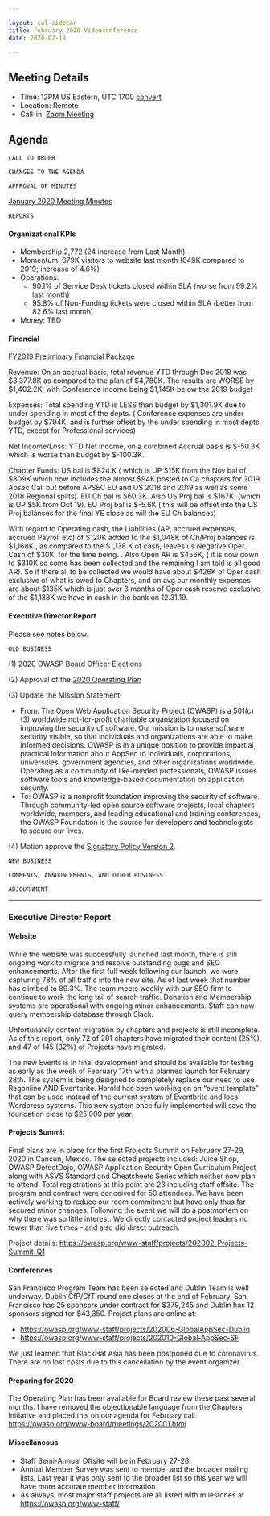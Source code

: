 ```yaml
---

layout: col-sidebar
title: February 2020 Videoconference
date: 2020-02-18

---
```


## Meeting Details
- Time: 12PM US Eastern, UTC 1700 [convert](https://www.timeanddate.com/worldclock/meetingdetails.html?year=2020&month=2&day=18&hour=17&min=0&sec=0&p1=16&p2=919&p3=78&p4=136&p5=137&p6=176&p7=179)
- Location: Remote
- Call-in: [Zoom Meeting](https://zoom.us/j/675935446)

## Agenda

```
CALL TO ORDER
```
<!--
Board Members
- Gary Robinson, Grant Ongers, Martin Knobloch, Owen Pendlebury, Richard Greenberg, Sherif Mansour, Vandana Verma Sehgal

Guests
Mike McCamon, Tom Pappas, Dawn Aitken, Emily Berman, Harold Blankenship, Lisa Jones, Sibah Poede, Kelly Santalucia
-->

```
CHANGES TO THE AGENDA
```

```
APPROVAL OF MINUTES
```
[January 2020 Meeting Minutes](/www-board/minutes/202001)

```
REPORTS
```
#### Organizational KPIs
- Membership 2,772 (24 increase from Last Month)
- Momentum: 679K visitors to website last month (649K compared to 2019; increase of 4.6%)
- Operations:
  - 90.1% of Service Desk tickets closed within SLA (worse from 99.2% last month)
  - 95.8% of Non-Funding tickets were closed within SLA (better from 82.6% last month)
- Money: TBD

#### Financial
[FY2019 Preliminary Financial Package](/attachments/202002-fy19-OWASP-preliminary.xlsx)

Revenue:  On an accrual basis, total revenue YTD through Dec 2019 was $3,377.8K  as compared to the plan of $4,780K.  The results are WORSE by $1,402.2K, with Conference income being $1,145K below the 2019 budget

Expenses: Total spending YTD is LESS than budget by $1,301.9K due to under spending in most of the depts. ( Conference expenses are under budget by $794K, and is further offset by the under spending in most depts YTD, except for Professional services)

Net Income/Loss:  YTD Net income, on a combined Accrual basis is $-50.3K which is worse than budget by  $-100.3K. 

Chapter Funds: US bal is $824.K ( which is UP $15K from the Nov bal of $809K which now includes the almost $94K posted to Ca chapters for 2019 Apsec Cali but before APSEC EU and US 2018 and 2019 as well as some 2018 Regional splits).  EU Ch bal is $60.3K.  Also US Proj bal is $167K.  (which is UP $5K from Oct 19).  EU Proj bal is $-5.6K ( this will be offset into the US Proj balances for the final YE close as will the EU Ch balances)

With regard to Operating cash, the Liabilities (AP, accrued expenses, accrued Payroll etc) of $120K added to the $1,048K of Ch/Proj balances is $1,168K , as compared to the $1,138 K of cash, leaves us Negative Oper. Cash of $30K, for the time being. .  Also Open AR is $456K, ( it is now down to $310K so some has been collected and the remaining I am told is all good AR).  So if there all to be collected we would have about $426K of Oper cash exclusive of what is owed to Chapters, and on avg our monthly expenses are about $135K which is just over 3 months of Oper cash reserve exclusive of the $1,138K we have in cash in the bank on 12.31.19. 

#### Executive Director Report

Please see notes below.

```
OLD BUSINESS
```
(1) 2020 OWASP Board Officer Elections

(2) Approval of the [2020 Operating Plan](/www-staff/operating-plan/2020)

(3) Update the Mission Statement:
- From: The Open Web Application Security Project (OWASP) is a 501(c)(3) worldwide not-for-profit charitable organization focused on improving the security of software. Our mission is to make software security visible, so that individuals and organizations are able to make informed decisions. OWASP is in a unique position to provide impartial, practical information about AppSec to individuals, corporations, universities, government agencies, and other organizations worldwide. Operating as a community of like-minded professionals, OWASP issues software tools and knowledge-based documentation on application security.
- To: OWASP is a nonprofit foundation improving the security of software. Through community-led open source software projects, local chapters worldwide, members, and leading educational and training conferences, the OWASP Foundation is the source for developers and technologists to secure our lives.

(4) Motion approve the [Signatory Policy Version 2](/www-policy/operational/signatory2).


```
NEW BUSINESS
```

```
COMMENTS, ANNOUNCEMENTS, AND OTHER BUSINESS
```

```
ADJOURNMENT
```

***

### Executive Director Report

#### Website

While the website was successfully launched last month, there is still ongoing work to migrate and resolve outstanding bugs and SEO enhancements. After the first full week following our launch, we were capturing 78% of all traffic into the new site. As of last week that number has climbed to 89.3%. The team meets weekly with our SEO firm to continue to work the long tail of search traffic. Donation and Membership systems are operational with ongoing minor enhancements. Staff can now query membership database through Slack.

Unfortunately content migration by chapters and projects is still incomplete. As of this report, only 72 of 291 chapters have migrated their content (25%), and 47 of 145 (32%) of Projects have migrated. 

The new Events is in final development and should be available for testing as early as the week of February 17th with a planned launch for February 28th. The system is being designed to completely replace our need to use Regonline AND Eventbrite. Harold has been working on an “event template” that can be used instead of the current system of Eventbrite and local Wordpress systems. This new system once fully implemented will save the foundation close to $25,000 per year.

#### Projects Summit

Final plans are in place for the first Projects Summit on February 27-29, 2020 in Cancun, Mexico. The selected projects included: Juice Shop, OWASP DefectDojo, OWASP Application Security Open Curriculum Project along with ASVS Standard and Cheatsheets Series which neither now plan to attend. Total registrations at this point are 23 including staff offsite. The program and contract were conceived for 50 attendees.  We have been actively working to reduce our room commitment but have only thus far secured minor changes. Following the event we will do a postmortem on why there was so little interest.  We directly contacted project leaders no fewer than five times - and also did direct outreach.

Project details: https://owasp.org/www-staff/projects/202002-Projects-Summit-Q1

#### Conferences

San Francisco Program Team has been selected and Dublin Team is well underway. Dublin CfP/CfT round one closes at the end of February. San Francisco has 25 sponsors under contract for $379,245 and Dublin  has 12 sponsors signed for $43,350. Project plans are online at:

- https://owasp.org/www-staff/projects/202006-GlobalAppSec-Dublin
- https://owasp.org/www-staff/projects/202010-Global-AppSec-SF

We just learned that BlackHat Asia has been postponed due to coronavirus. There are no lost costs due to this cancellation by the event organizer.

#### Preparing for 2020

The Operating Plan has been available for Board review these past several months. I have removed the objectionable language from the Chapters Initiative and placed this on our agenda for February call. https://owasp.org/www-board/meetings/202001.html

#### Miscellaneous

- Staff Semi-Annual Offsite will be in February 27-28.
- Annual Member Survey was sent to member and the broader mailing lists. Last year it was only sent to the broader list so this year we will have more accurate member information
- As always, most major staff projects are all listed with milestones at https://owasp.org/www-staff/
